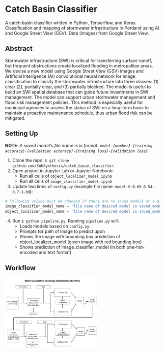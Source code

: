 # Catch Basin Classifier
A catch basin classifier written in Python, Tensorflow, and Keras. Classification and mapping of stormwater infrastructure in Portland using AI and Google Street View (GSV).
Data (images) from Google Street View.

## Abstract
Stormwater infrastructure (SWI) is critical for transferring surface runoff, but frequent obstructions create localized flooding in metropolitan areas. We devise a new model using Google Street View (GSV) images and Artificial Intelligence (AI) convolutional neural network for image classification to classify the stormwater infrastructure into three classes: (1) clear (2), partially clear, and (3) partially blocked. The model is useful to build an SWI spatial database that can guide future investments in SWI management. The model can support urban stormwater management and flood risk management policies. This method is especially useful for municipal agencies to assess the status of SWI on a long-term basis to maintain a proactive maintenance schedule, thus urban flood risk can be mitigated.

## Setting Up

**NOTE**: *A saved model's file name is in format: `model-{number}-{training accuracy}-{validation accuracy}-{training loss}-{validation loss}`*

1. Clone the repo: `$ git clone github.com/SnkSynthesis/catch_basin_classifier`.
2. Open project in Jupyter Lab or Jupyter Notebook:
   * Run all cells of `object_localizer_model.ipynb`
   * Run all cells of `image_classifier_model.ipynb`
3. Update two lines of `config.py` (example file name: `model-0-0.65-0.54-0.7-1.09`):
```python
# Following values must be changed if there are no saved models or a different model needs to be used.
image_classifier_model_name = 'file name of desired model in saved_models/image_classifier_models'
object_localizer_model_name = 'file name of desired model in saved_models/object_classifier_models'
```
4. Run `$ python pipeline.py`. Running `pipeline.py` will:
   * Loads models based on `config.py`.
   * Prompts for path of image to predict upon
   * Shows the image with bounding box prediction of object_localizer_model (given image with red bounding box)
   * Shows prediction of image_classifier_model (in both one-hot-encoded and text format)

## Workflow
<img src="workflow.png" width="60%" height="60%"></img>
